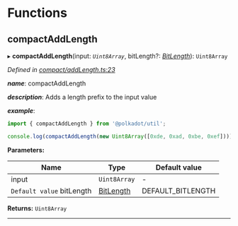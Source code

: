 

# Functions

<a id="compactaddlength"></a>

##  compactAddLength

▸ **compactAddLength**(input: *`Uint8Array`*, bitLength?: *[BitLength](_compact_types_.md#bitlength)*): `Uint8Array`

*Defined in [compact/addLength.ts:23](https://github.com/polkadot-js/common/blob/b1755d2/packages/util/src/compact/addLength.ts#L23)*

*__name__*: compactAddLength

*__description__*: Adds a length prefix to the input value

*__example__*:   

```javascript
import { compactAddLength } from '@polkadot/util';

console.log(compactAddLength(new Uint8Array([0xde, 0xad, 0xbe, 0xef]))); // Uint8Array([4 << 2, 0xde, 0xad, 0xbe, 0xef])
```

**Parameters:**

| Name | Type | Default value |
| ------ | ------ | ------ |
| input | `Uint8Array` | - |
| `Default value` bitLength | [BitLength](_compact_types_.md#bitlength) |  DEFAULT_BITLENGTH |

**Returns:** `Uint8Array`

___

